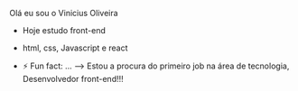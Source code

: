 Olá eu sou o Vinicius Oliveira
- Hoje estudo front-end
- html, css, Javascript e react

- ⚡ Fun fact: ...
--> Estou a procura do primeiro job na área de tecnologia, Desenvolvedor front-end!!!
